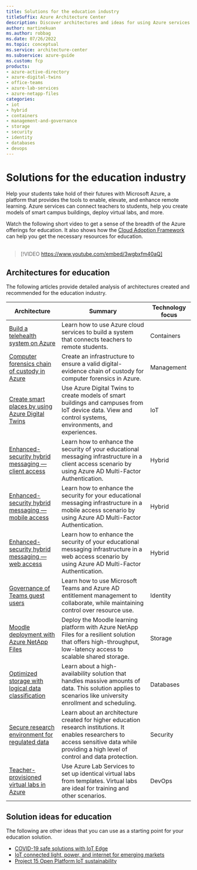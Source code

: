 ```yaml
---
title: Solutions for the education industry 
titleSuffix: Azure Architecture Center
description: Discover architectures and ideas for using Azure services to build solutions in the education industry.
author: martinekuan
ms.author: robbag
ms.date: 07/26/2022
ms.topic: conceptual
ms.service: architecture-center
ms.subservice: azure-guide
ms.custom: fcp 
products:
- azure-active-directory
- azure-digital-twins
- office-teams
- azure-lab-services
- azure-netapp-files
categories:
- iot
- hybrid
- containers
- management-and-governance
- storage
- security
- identity
- databases
- devops
---
```


# Solutions for the education industry
Help your students take hold of their futures with Microsoft Azure, a platform that provides the tools to enable, elevate, and enhance remote learning. Azure services can connect teachers to students, help you create models of smart campus buildings, deploy virtual labs, and more.    
 
Watch the following short video to get a sense of the breadth of the Azure offerings for education. It also shows how the [Cloud Adoption Framework](/azure/cloud-adoption-framework) can help you get the necessary resources for education.
<br><br>

> [!VIDEO https://www.youtube.com/embed/3wgbxfm40aQ]


## Architectures for education 
The following articles provide detailed analysis of architectures created and recommended for the education industry.

|Architecture|Summary|Technology focus|
|---|---|---| 
|[Build a telehealth system on Azure](../example-scenario/apps/telehealth-system.yml) | Learn how to use Azure cloud services to build a system that connects teachers to remote students.|Containers|
|[Computer forensics chain of custody in Azure](../example-scenario/forensics/index.yml)|Create an infrastructure to ensure a valid digital-evidence chain of custody for computer forensics in Azure.|Management|
|[Create smart places by using Azure Digital Twins](../example-scenario/iot/smart-places.yml)|Use Azure Digital Twins to create models of smart buildings and campuses from IoT device data. View and control systems, environments, and experiences.|IoT|
|[Enhanced-security hybrid messaging — client access](../example-scenario/hybrid/secure-hybrid-messaging-client.yml)|Learn how to enhance the security of your educational messaging infrastructure in a client access scenario by using Azure AD Multi-Factor Authentication.| Hybrid|
|[Enhanced-security hybrid messaging — mobile access](../example-scenario/hybrid/secure-hybrid-messaging-mobile.yml)|Learn how to enhance the security for your educational messaging infrastructure in a mobile access scenario by using Azure AD Multi-Factor Authentication.| Hybrid|
|[Enhanced-security hybrid messaging — web access](../example-scenario/hybrid/secure-hybrid-messaging-web.yml)|Learn how to enhance the security of your educational messaging infrastructure in a web access scenario by using Azure AD Multi-Factor Authentication.| Hybrid|
|[Governance of Teams guest users](../example-scenario/governance/governance-teams-guest-users.yml)|Learn how to use Microsoft Teams and Azure AD entitlement management to collaborate, while maintaining control over resource use.|Identity|
|[Moodle deployment with Azure NetApp Files](../example-scenario/file-storage/moodle-azure-netapp-files.yml)|Deploy the Moodle learning platform with Azure NetApp Files for a resilient solution that offers high-throughput, low-latency access to scalable shared storage.| Storage|
|[Optimized storage with logical data classification](../solution-ideas/articles/optimized-storage-logical-data-classification.yml)|Learn about a high-availability solution that handles massive amounts of data. This solution applies to scenarios like university enrollment and scheduling.| Databases|
|[Secure research environment for regulated data](../ai-ml/architecture/secure-compute-for-research.yml)|Learn about an architecture created for higher education research institutions. It enables researchers to access sensitive data while providing a high level of control and data protection.| Security|
|[Teacher-provisioned virtual labs in Azure](../example-scenario/devops/teacher-provisioned-virtual-labs-azure.yml)|Use Azure Lab Services to set up identical virtual labs from templates. Virtual labs are ideal for training and other scenarios.| DevOps|
 
## Solution ideas for education
The following are other ideas that you can use as a starting point for your education solution.
- [COVID-19 safe solutions with IoT Edge](../solution-ideas/articles/cctv-iot-edge-for-covid-19-safe-environment-and-mask-detection.yml)
- [IoT connected light, power, and internet for emerging markets](../solution-ideas/articles/iot-power-management.yml)
- [Project 15 Open Platform IoT sustainability](../solution-ideas/articles/project-15-iot-sustainability.yml)
